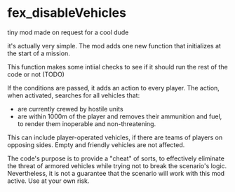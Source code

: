 # fex_disableVehicles
tiny mod made on request for a cool dude


it's actually very simple. The mod adds one new function that initializes at the start of a mission. 

This function makes some intiial checks to see if it should run the rest of the code or not (TODO)

If the conditions are passed, it adds an action to every player.
The action, when activated, searches for all vehicles that:
- are currently crewed by hostile units
- are within 1000m of the player
and removes their ammunition and fuel, to render them inoperable and non-threatening.

This can include player-operated vehicles, if there are teams of players on opposing sides.
Empty and friendly vehicles are not affected.

The code's purpose is to provide a "cheat" of sorts, to effectively eliminate the threat of armored vehicles while trying not to break the scenario's logic.
Nevertheless, it is not a guarantee that the scenario will work with this mod active. Use at your own risk.
